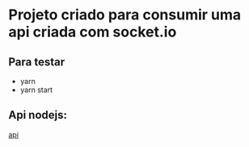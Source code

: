 # Projeto criado para consumir uma api criada com socket.io

## Para testar
- yarn
- yarn start

## Api nodejs:
[api](https://github.com/jairochaves2/socket.io-node)
